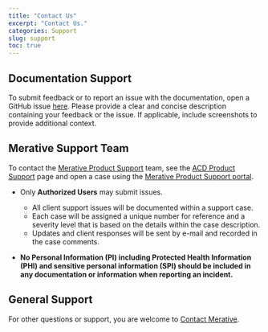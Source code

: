 ```yaml
---
title: "Contact Us"
excerpt: "Contact Us."
categories: Support
slug: support
toc: true
---
```


## Documentation Support

To submit feedback or to report an issue with the documentation, open a GitHub issue [here](https://github.com/merative/acd-containers/issues).  Please provide a clear and concise description containing your feedback or the issue.  If applicable, include screenshots to provide additional context.

## Merative Support Team

To contact the [Merative Product Support](https://www.merative.com/support) team, see the [ACD Product Support](https://www.merative.com/support/health-insights-product-support-details) page and open a case using the [Merative Product Support portal](https://www.ibm.com/support/pages/node/6210395).

- Only **Authorized Users** may submit issues.
  - All client support issues will be documented within a support case.
  - Each case will be assigned a unique number for reference and a severity level that is based on the details within the case description.
  - Updates and client responses will be sent by e-mail and recorded in the case comments.

- **No Personal Information (PI) including Protected Health Information (PHI) and sensitive personal information (SPI) should be included in any documentation or information when reporting an incident.**

## General Support

For other questions or support, you are welcome to [Contact Merative](https://www.merative.com/contact).
